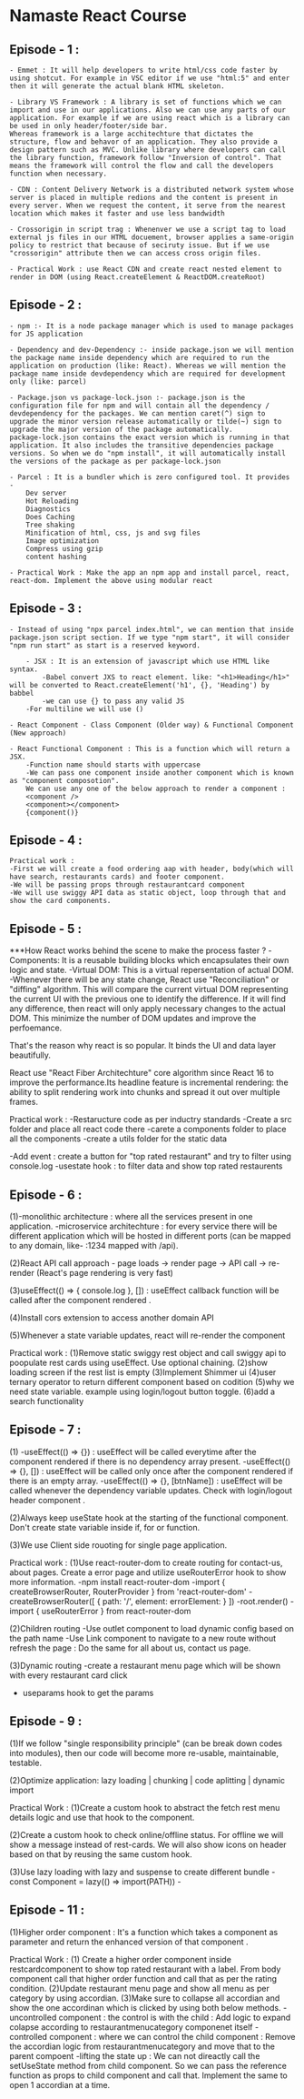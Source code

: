 # Namaste React Course

## Episode - 1 : 
	- Emmet : It will help developers to write html/css code faster by using shotcut. For example in VSC editor if we use "html:5" and enter then it will generate the actual blank HTML skeleton. 

	- Library VS Framework : A library is set of functions which we can import and use in our applications. Also we can use any parts of our application. For example if we are using react which is a library can be used in only header/footer/side bar.
	Whereas framework is a large acchitechture that dictates the structure, flow and behavor of an application. They also provide a design pattern such as MVC. Unlike library where developers can call the library function, framework follow "Inversion of control". That means the framework will control the flow and call the developers function when necessary.

	- CDN : Content Delivery Network is a distributed network system whose server is placed in multiple redions and the content is present in every server. When we request the content, it serve from the nearest location which makes it faster and use less bandwidth

	- Crossorigin in script trag : Whenenver we use a script tag to load external js files in our HTML docuement, browser applies a same-origin policy to restrict that because of seciruty issue. But if we use "crossorigin" attribute then we can access cross origin files.

	- Practical Work : use React CDN and create react nested element to render in DOM (using React.createElement & ReactDOM.createRoot)


## Episode - 2 : 
	- npm :- It is a node package manager which is used to manage packages for JS application

	- Dependency and dev-Dependency :- inside package.json we will mention the package name inside dependency which are required to run the application on production (like: React). Whereas we will mention the package name inside devdependency which are required for development only (like: parcel)

	- Package.json vs package-lock.json :- package.json is the configuration file for npm and will contain all the dependency / devdependency for the packages. We can mention caret(^) sign to upgrade the minor version release automatically or tilde(~) sign to upgrade the major version of the package automatically.
	package-lock.json contains the exact version which is running in that application. It also includes the transitive dependencies package versions. So when we do "npm install", it will automatically install the versions of the package as per package-lock.json

	- Parcel : It is a bundler which is zero configured tool. It provides -
		Dev server
		Hot Reloading
		Diagnostics
		Does Caching
		Tree shaking
		Minification of html, css, js and svg files
		Image optimization
		Compress using gzip
		content hashing

	- Practical Work : Make the app an npm app and install parcel, react, react-dom. Implement the above using modular react


## Episode - 3 : 
	- Instead of using "npx parcel index.html", we can mention that inside package.json script section. If we type "npm start", it will consider "npm run start" as start is a reserved keyword.

		- JSX : It is an extension of javascript which use HTML like syntax.
			-Babel convert JXS to react element. like: "<h1>Heading</h1>" will be converted to React.createElement('h1', {}, 'Heading') by babbel
			-we can use {} to pass any valid JS
		-For multiline we will use ()

	- React Component - Class Component (Older way) & Functional Component (New approach)

	- React Functional Component : This is a function which will return a JSX.
		-Function name should starts with uppercase
		-We can pass one component inside another component which is known as "component composotion".
		We can use any one of the below approach to render a component : 
		<component />
		<component></component>
		{component()}


## Episode - 4 : 
	Practical work : 
	-First we will create a food ordering aap with header, body(which will have search, restaurants cards) and footer component.
	-We will be passing props through restaurantcard component
	-We will use swiggy API data as static object, loop through that and show the card components.


## Episode - 5 : 
***How React works behind the scene to make the process faster ?
-Components: It is a reusable building blocks which encapsulates their own logic and state.
-Virtual DOM: This is a virtual repersentation of actual DOM.
-Whenever there will be any state change, React use "Reconciliation" or "diffing" algorithm. This will compare the current virtual DOM representing the current UI with the previous one to identify the difference. If it will find any difference, then react will only apply necessary changes to the actual DOM. This minimize the number of DOM updates and improve the perfoemance.

That's the reason why react is so popular. It binds the UI and data layer beautifully.

React use "React Fiber Architechture" core algorithm since React 16 to improve the performance.Its headline feature is incremental rendering: the ability to split rendering work into chunks and spread it out over multiple frames.

Practical work : 
-Restaructure code as per inductry standards
    -Create a src folder and place all react code there
    -carete a components folder to place all the components
    -create a utils folder for the static data

-Add event : create a button for "top rated restaurant" and try to filter using console.log
-usestate hook : to filter data and show top rated restaurents


## Episode - 6 : 
(1)-monolithic architecture : where all the services present in one application.
-microservice architechture : for every service there will be different application which will be hosted in different ports (can be mapped to any domain, like- :1234 mapped with /api). 

(2)React API call approach - 
page loads -> render page -> API call -> re-render (React's page rendering is very fast)

(3)useEffect(() => { console.log }, []) : useEffect callback function will be called after the component rendered .

(4)Install cors extension to access another domain API

(5)Whenever a state variable updates, react will re-render the component


Practical work : 
(1)Remove static swiggy rest object and call swiggy api to poopulate rest cards using useEffect. Use optional chaining.
(2)show loading screen if the rest list is empty
(3)Implement Shimmer ui
(4)user ternary operator to return different component based on codition
(5)why we need state variable. example using login/logout button toggle.
(6)add a search functionality


## Episode - 7 : 
(1)
-useEffect(() => {}) : useEffect will be called everytime after the component rendered if there is no dependency array present.
-useEffect(() => {}, []) : useEffect will be called only once after the component rendered if there is an empty array.
-useEffect(() => {}, [btnName]) : useEffect will be called whenever the dependency variable updates. Check with login/logout header component .

(2)Always keep useState hook at the starting of the functional component. Don't create state variable inside if, for or function.

(3)We use Client side rouoting for single page application.


Practical work : 
(1)Use react-router-dom to create routing for contact-us, about pages. Create a error page and utilize useRouterError hook to show more information.
-npm install react-router-dom
-import { createBrowserRouter, RouterProvider } from 'react-router-dom'
-createBrowserRouter([
    {
        path: '/',
        element: <AppCompoment />
        errorElement: <Errorcomponent />
    }
])
-root.render(<RouterProvider router={config}>)
-import { useRouterError } from react-router-dom


(2)Children routing
-Use outlet component to load dynamic config based on the path name
-Use Link component to navigate to a new route without refresh the page : Do the same for all about us, contact us page.

(3)Dynamic routing
-create a restaurant menu page which will be shown with every restaurant card click
- useparams hook to get the params


## Episode - 9 : 
(1)If we follow "single responsibility principle" (can be break down codes into modules), then our code will become more re-usable, maintainable, testable.

(2)Optimize application: 
lazy loading | chunking | code aplitting | dynamic import


Practical Work : 
(1)Create a custom hook to abstract the fetch rest menu details logic and use that hook to the component.

(2)Create a custom hook to check online/offline status. For offline we will show a message instead of rest-cards. We will also show icons on header based on that by reusing the same custom hook.

(3)Use lazy loading with lazy and suspense to create different bundle
-const Component = lazy(() => import(PATH))
-<suspense fallback={JSX}><Component /></suspense>


## Episode - 11 : 
(1)Higher order component : It's a function which takes a component as parameter and return the enhanced version of that component .


Practical Work : 
(1) Create a higher order component inside restcardcomponent to show top rated restaurant with a label. From body component  call that higher order function and call that as per the rating condition.
(2)Update restaurant menu page and show all menu as per category by using accordian.
(3)Make sure to collapse all accordian and show the one accordinan which is clicked by using both below methods.
-uncontrolled component : the control is with the child : Add logic to expand colapse according to restaurantmenucategory componenet itself
-controlled component : where we can control the child component : Remove the accordian logic from restaurantmenucategory and move that to the parent compoent
-lifting the state up : We can not direactly call the setUseState method from child component. So we can pass the reference function as props to child component and call that. Implement the same to open 1 accordian at a time.
